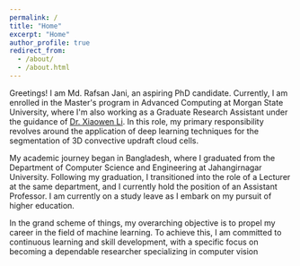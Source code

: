 ```yaml
---
permalink: /
title: "Home"
excerpt: "Home"
author_profile: true
redirect_from: 
  - /about/
  - /about.html
---
```


Greetings! I am Md. Rafsan Jani, an aspiring PhD candidate. Currently, I am enrolled in the Master's program in Advanced Computing at Morgan State University, where I'm also working as a Graduate Research Assistant under the guidance of [Dr. Xiaowen Li](https://www.morgan.edu/climate-science/faculty-and-staff/xiaowen-li). In this role, my primary responsibility revolves around the application of deep learning techniques for the segmentation of 3D convective updraft cloud cells.

My academic journey began in Bangladesh, where I graduated from the Department of Computer Science and Engineering at Jahangirnagar University. Following my graduation, I transitioned into the role of a Lecturer at the same department, and I currently hold the position of an Assistant Professor. I am currently on a study leave as I embark on my pursuit of higher education.

In the grand scheme of things, my overarching objective is to propel my career in the field of machine learning. To achieve this, I am committed to continuous learning and skill development, with a specific focus on becoming a dependable researcher specializing in computer vision
